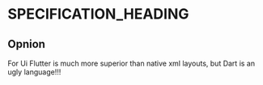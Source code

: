 SPECIFICATION_HEADING
=====================
## Opnion
For Ui Flutter is much more superior than native xml layouts,
but Dart is an ugly language!!!